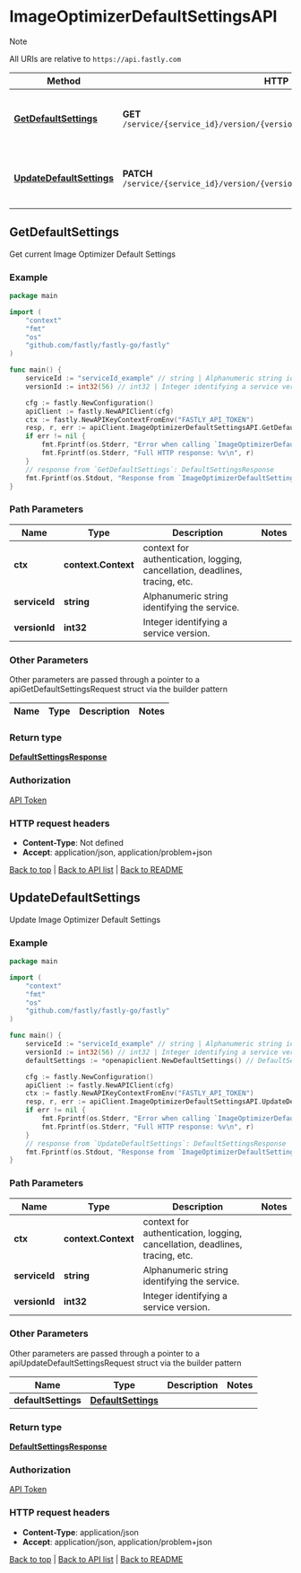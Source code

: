 # ImageOptimizerDefaultSettingsAPI

> [!NOTE]
> All URIs are relative to `https://api.fastly.com`

Method | HTTP request | Description
------------- | ------------- | -------------
[**GetDefaultSettings**](ImageOptimizerDefaultSettingsAPI.md#GetDefaultSettings) | **GET** `/service/{service_id}/version/{version_id}/image_optimizer_default_settings` | Get current Image Optimizer Default Settings
[**UpdateDefaultSettings**](ImageOptimizerDefaultSettingsAPI.md#UpdateDefaultSettings) | **PATCH** `/service/{service_id}/version/{version_id}/image_optimizer_default_settings` | Update Image Optimizer Default Settings



## GetDefaultSettings

Get current Image Optimizer Default Settings



### Example

```go
package main

import (
    "context"
    "fmt"
    "os"
    "github.com/fastly/fastly-go/fastly"
)

func main() {
    serviceId := "serviceId_example" // string | Alphanumeric string identifying the service.
    versionId := int32(56) // int32 | Integer identifying a service version.

    cfg := fastly.NewConfiguration()
    apiClient := fastly.NewAPIClient(cfg)
    ctx := fastly.NewAPIKeyContextFromEnv("FASTLY_API_TOKEN")
    resp, r, err := apiClient.ImageOptimizerDefaultSettingsAPI.GetDefaultSettings(ctx, serviceId, versionId).Execute()
    if err != nil {
        fmt.Fprintf(os.Stderr, "Error when calling `ImageOptimizerDefaultSettingsAPI.GetDefaultSettings`: %v\n", err)
        fmt.Fprintf(os.Stderr, "Full HTTP response: %v\n", r)
    }
    // response from `GetDefaultSettings`: DefaultSettingsResponse
    fmt.Fprintf(os.Stdout, "Response from `ImageOptimizerDefaultSettingsAPI.GetDefaultSettings`: %v\n", resp)
}
```

### Path Parameters


Name | Type | Description  | Notes
------------- | ------------- | ------------- | -------------
**ctx** | **context.Context** | context for authentication, logging, cancellation, deadlines, tracing, etc.
**serviceId** | **string** | Alphanumeric string identifying the service. | 
**versionId** | **int32** | Integer identifying a service version. | 

### Other Parameters

Other parameters are passed through a pointer to a apiGetDefaultSettingsRequest struct via the builder pattern


Name | Type | Description  | Notes
------------- | ------------- | ------------- | -------------


### Return type

[**DefaultSettingsResponse**](DefaultSettingsResponse.md)

### Authorization

[API Token](https://www.fastly.com/documentation/reference/api/#authentication)

### HTTP request headers

- **Content-Type**: Not defined
- **Accept**: application/json, application/problem+json

[Back to top](#) | [Back to API list](../README.md#documentation-for-api-endpoints) | [Back to README](../README.md)


## UpdateDefaultSettings

Update Image Optimizer Default Settings



### Example

```go
package main

import (
    "context"
    "fmt"
    "os"
    "github.com/fastly/fastly-go/fastly"
)

func main() {
    serviceId := "serviceId_example" // string | Alphanumeric string identifying the service.
    versionId := int32(56) // int32 | Integer identifying a service version.
    defaultSettings := *openapiclient.NewDefaultSettings() // DefaultSettings |  (optional)

    cfg := fastly.NewConfiguration()
    apiClient := fastly.NewAPIClient(cfg)
    ctx := fastly.NewAPIKeyContextFromEnv("FASTLY_API_TOKEN")
    resp, r, err := apiClient.ImageOptimizerDefaultSettingsAPI.UpdateDefaultSettings(ctx, serviceId, versionId).DefaultSettings(defaultSettings).Execute()
    if err != nil {
        fmt.Fprintf(os.Stderr, "Error when calling `ImageOptimizerDefaultSettingsAPI.UpdateDefaultSettings`: %v\n", err)
        fmt.Fprintf(os.Stderr, "Full HTTP response: %v\n", r)
    }
    // response from `UpdateDefaultSettings`: DefaultSettingsResponse
    fmt.Fprintf(os.Stdout, "Response from `ImageOptimizerDefaultSettingsAPI.UpdateDefaultSettings`: %v\n", resp)
}
```

### Path Parameters


Name | Type | Description  | Notes
------------- | ------------- | ------------- | -------------
**ctx** | **context.Context** | context for authentication, logging, cancellation, deadlines, tracing, etc.
**serviceId** | **string** | Alphanumeric string identifying the service. | 
**versionId** | **int32** | Integer identifying a service version. | 

### Other Parameters

Other parameters are passed through a pointer to a apiUpdateDefaultSettingsRequest struct via the builder pattern


Name | Type | Description  | Notes
------------- | ------------- | ------------- | -------------
 **defaultSettings** | [**DefaultSettings**](DefaultSettings.md) |  | 

### Return type

[**DefaultSettingsResponse**](DefaultSettingsResponse.md)

### Authorization

[API Token](https://www.fastly.com/documentation/reference/api/#authentication)

### HTTP request headers

- **Content-Type**: application/json
- **Accept**: application/json, application/problem+json

[Back to top](#) | [Back to API list](../README.md#documentation-for-api-endpoints) | [Back to README](../README.md)

